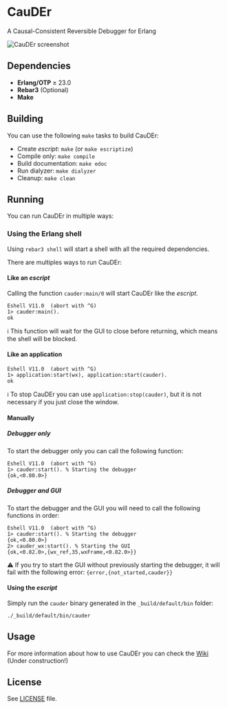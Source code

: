 # CauDEr

A Causal-Consistent Reversible Debugger for Erlang

![CauDEr screenshot](screenshot.png)


## Dependencies

* **Erlang/OTP** ≥ 23.0
* **Rebar3** (Optional)
* **Make**


## Building

You can use the following `make` tasks to build CauDEr:

* Create _escript_: `make` (or `make escriptize`)
* Compile only: `make compile`
* Build documentation: `make edoc`
* Run dialyzer: `make dialyzer`
* Cleanup: `make clean`


## Running

You can run CauDEr in multiple ways:

### Using the Erlang shell

Using `rebar3 shell` will start a shell with all the required dependencies.

There are multiples ways to run CauDEr:

#### Like an _escript_

Calling the function `cauder:main/0` will start CauDEr like the _escript_.

```
Eshell V11.0  (abort with ^G)
1> cauder:main().
ok
```

ℹ️ This function will wait for the GUI to close before returning, which means the shell will be blocked.

#### Like an application

```
Eshell V11.0  (abort with ^G)
1> application:start(wx), application:start(cauder).
ok
```

ℹ️ To stop CauDEr you can use `application:stop(cauder)`, but it is not necessary if you just close the window.

#### Manually

##### Debugger only

To start the debugger only you can call the following function:

```
Eshell V11.0  (abort with ^G)
1> cauder:start(). % Starting the debugger
{ok,<0.80.0>}
```

##### Debugger and GUI

To start the debugger and the GUI you will need to call the following functions in order:

```
Eshell V11.0  (abort with ^G)
1> cauder:start(). % Starting the debugger
{ok,<0.80.0>}
2> cauder_wx:start(). % Starting the GUI
{ok,<0.82.0>,{wx_ref,35,wxFrame,<0.82.0>}}
```

⚠️ If you try to start the GUI without previously starting the debugger, it will fail with the following error: `{error,{not_started,cauder}}`


#### Using the _escript_

Simply run the `cauder` binary generated in the `_build/default/bin` folder:

```shell script
./_build/default/bin/cauder
```

## Usage

For more information about how to use CauDEr you can check the [Wiki](https://github.com/mistupv/cauder-v2/wiki) (Under construction!)

## License

See [LICENSE](LICENSE) file.
